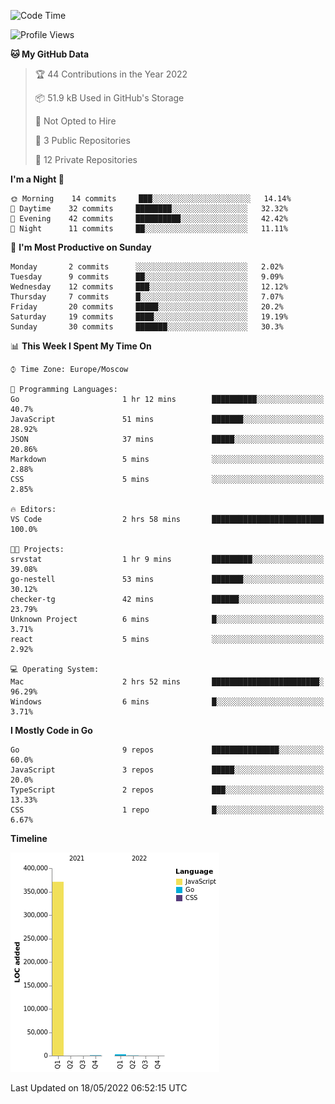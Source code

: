 <!--START_SECTION:waka-->
![Code Time](http://img.shields.io/badge/Code%20Time-305%20hrs%206%20mins-blue)

![Profile Views](http://img.shields.io/badge/Profile%20Views-0-blue)

**🐱 My GitHub Data** 

> 🏆 44 Contributions in the Year 2022
 > 
> 📦 51.9 kB Used in GitHub's Storage 
 > 
> 🚫 Not Opted to Hire
 > 
> 📜 3 Public Repositories 
 > 
> 🔑 12 Private Repositories  
 > 
**I'm a Night 🦉** 

```text
🌞 Morning    14 commits     ███░░░░░░░░░░░░░░░░░░░░░░   14.14% 
🌆 Daytime    32 commits     ████████░░░░░░░░░░░░░░░░░   32.32% 
🌃 Evening    42 commits     ██████████░░░░░░░░░░░░░░░   42.42% 
🌙 Night      11 commits     ██░░░░░░░░░░░░░░░░░░░░░░░   11.11%

```
📅 **I'm Most Productive on Sunday** 

```text
Monday       2 commits      ░░░░░░░░░░░░░░░░░░░░░░░░░   2.02% 
Tuesday      9 commits      ██░░░░░░░░░░░░░░░░░░░░░░░   9.09% 
Wednesday    12 commits     ███░░░░░░░░░░░░░░░░░░░░░░   12.12% 
Thursday     7 commits      █░░░░░░░░░░░░░░░░░░░░░░░░   7.07% 
Friday       20 commits     █████░░░░░░░░░░░░░░░░░░░░   20.2% 
Saturday     19 commits     ████░░░░░░░░░░░░░░░░░░░░░   19.19% 
Sunday       30 commits     ███████░░░░░░░░░░░░░░░░░░   30.3%

```


📊 **This Week I Spent My Time On** 

```text
⌚︎ Time Zone: Europe/Moscow

💬 Programming Languages: 
Go                       1 hr 12 mins        ██████████░░░░░░░░░░░░░░░   40.7% 
JavaScript               51 mins             ███████░░░░░░░░░░░░░░░░░░   28.92% 
JSON                     37 mins             █████░░░░░░░░░░░░░░░░░░░░   20.86% 
Markdown                 5 mins              ░░░░░░░░░░░░░░░░░░░░░░░░░   2.88% 
CSS                      5 mins              ░░░░░░░░░░░░░░░░░░░░░░░░░   2.85%

🔥 Editors: 
VS Code                  2 hrs 58 mins       █████████████████████████   100.0%

🐱‍💻 Projects: 
srvstat                  1 hr 9 mins         █████████░░░░░░░░░░░░░░░░   39.08% 
go-nestell               53 mins             ███████░░░░░░░░░░░░░░░░░░   30.12% 
checker-tg               42 mins             ██████░░░░░░░░░░░░░░░░░░░   23.79% 
Unknown Project          6 mins              █░░░░░░░░░░░░░░░░░░░░░░░░   3.71% 
react                    5 mins              ░░░░░░░░░░░░░░░░░░░░░░░░░   2.92%

💻 Operating System: 
Mac                      2 hrs 52 mins       ████████████████████████░   96.29% 
Windows                  6 mins              █░░░░░░░░░░░░░░░░░░░░░░░░   3.71%

```

**I Mostly Code in Go** 

```text
Go                       9 repos             ███████████████░░░░░░░░░░   60.0% 
JavaScript               3 repos             █████░░░░░░░░░░░░░░░░░░░░   20.0% 
TypeScript               2 repos             ███░░░░░░░░░░░░░░░░░░░░░░   13.33% 
CSS                      1 repo              █░░░░░░░░░░░░░░░░░░░░░░░░   6.67%

```


**Timeline**

![Chart not found](https://raw.githubusercontent.com/jeezft/jeezft/main/charts/bar_graph.png) 


 Last Updated on 18/05/2022 06:52:15 UTC
<!--END_SECTION:waka-->
